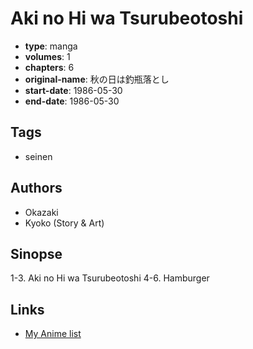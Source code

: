 # Aki no Hi wa Tsurubeotoshi

-   **type**: manga
-   **volumes**: 1
-   **chapters**: 6
-   **original-name**: 秋の日は釣瓶落とし
-   **start-date**: 1986-05-30
-   **end-date**: 1986-05-30

## Tags

-   seinen

## Authors

-   Okazaki
-   Kyoko (Story & Art)

## Sinopse

1-3. Aki no Hi wa Tsurubeotoshi
4-6. Hamburger

## Links

-   [My Anime list](https://myanimelist.net/manga/98062/Aki_no_Hi_wa_Tsurubeotoshi)
